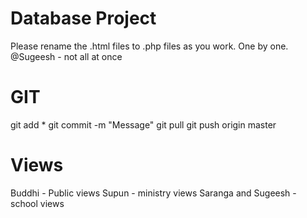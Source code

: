 Database Project
================

Please rename the .html files to .php files as you work. One by one.
@Sugeesh - not all at once


GIT
===

git add *
git commit -m "Message"
git pull
git push origin master

Views
=====
Buddhi - Public views
Supun - ministry views
Saranga and Sugeesh - school views